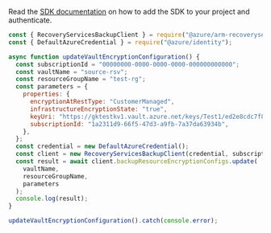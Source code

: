 Read the [SDK documentation](https://github.com/Azure/azure-sdk-for-js/blob/%40azure%2Farm-recoveryservicesbackup_8.2.0/sdk/recoveryservicesbackup/arm-recoveryservicesbackup/README.md) on how to add the SDK to your project and authenticate.

```javascript
const { RecoveryServicesBackupClient } = require("@azure/arm-recoveryservicesbackup");
const { DefaultAzureCredential } = require("@azure/identity");

async function updateVaultEncryptionConfiguration() {
  const subscriptionId = "00000000-0000-0000-0000-000000000000";
  const vaultName = "source-rsv";
  const resourceGroupName = "test-rg";
  const parameters = {
    properties: {
      encryptionAtRestType: "CustomerManaged",
      infrastructureEncryptionState: "true",
      keyUri: "https://gktestkv1.vault.azure.net/keys/Test1/ed2e8cdc7f86477ebf0c6462b504a9ed",
      subscriptionId: "1a2311d9-66f5-47d3-a9fb-7a37da63934b",
    },
  };
  const credential = new DefaultAzureCredential();
  const client = new RecoveryServicesBackupClient(credential, subscriptionId);
  const result = await client.backupResourceEncryptionConfigs.update(
    vaultName,
    resourceGroupName,
    parameters
  );
  console.log(result);
}

updateVaultEncryptionConfiguration().catch(console.error);
```
